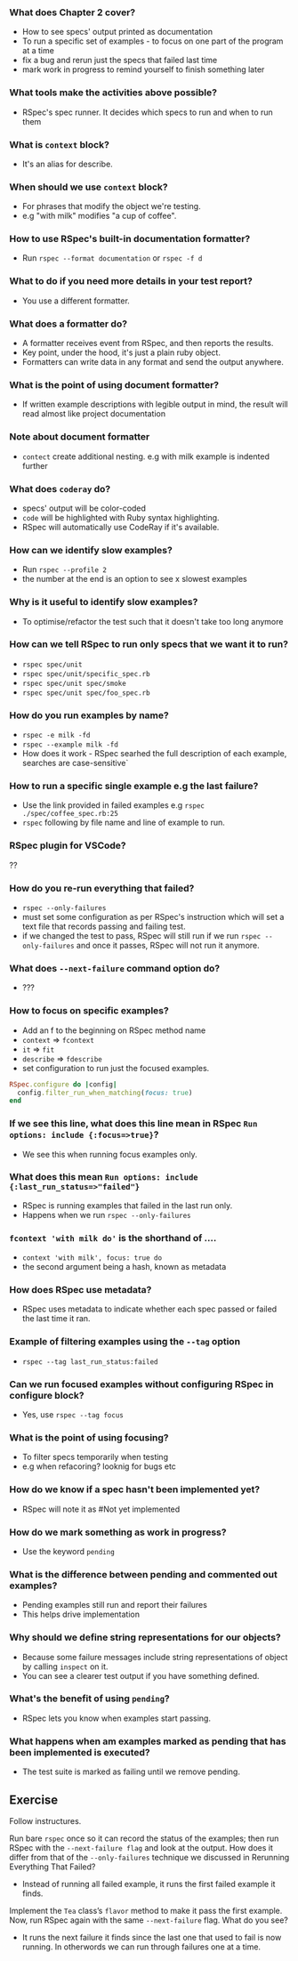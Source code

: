 ### What does Chapter 2 cover? 
- How to see specs' output printed as documentation
- To run a specific set of examples - to focus on one part of the program at a time
- fix a bug and rerun just the specs that failed last time
- mark work in progress to remind yourself to finish something later

### What tools make the activities above possible? 
- RSpec's spec runner. It decides which specs to run and when to run them

### What is `context` block? 
- It's an alias for describe. 

### When should we use `context` block? 
- For phrases that modify the object we're testing. 
- e.g "with milk" modifies "a cup of coffee".

### How to use RSpec's built-in documentation formatter? 
- Run `rspec --format documentation` or `rspec -f d`

### What to do if you need more details in your test report? 
- You use a different formatter.

### What does a formatter do?
- A formatter receives event from RSpec, and then reports the results. 
- Key point, under the hood, it's just a plain ruby object. 
- Formatters can write data in any format and send the output anywhere. 

### What is the point of using document formatter?
- If written example descriptions with legible output in mind, the result will read almost like project documentation

### Note about document formatter
- `contect` create additional nesting. e.g with milk example is indented further

### What does `coderay` do?
- specs' output will be color-coded 
- `code` will be highlighted with Ruby syntax highlighting.
- RSpec will automatically use CodeRay if it's available.

### How can we identify slow examples? 
- Run `rspec --profile 2`
- the number at the end is an option to see x slowest examples

### Why is it useful to identify slow examples?
- To optimise/refactor the test such that it doesn't take too long anymore

### How can we tell RSpec to run only specs that we want it to run? 
- `rspec spec/unit`
- `rspec spec/unit/specific_spec.rb`
- `rspec spec/unit spec/smoke`
- `rspec spec/unit spec/foo_spec.rb`

### How do you run examples by name?
- `rspec -e milk -fd`
- `rspec --example milk -fd`
- How does it work - RSpec searhed the full description of each example, searches are case-sensitive`

### How to run a specific single example e.g the last failure?
- Use the link provided in failed examples e.g `rspec ./spec/coffee_spec.rb:25`
- `rspec` following by file name and line of example to run.

### RSpec plugin for VSCode? 
??

### How do you re-run everything that failed?
- `rspec --only-failures`
- must set some configuration as per RSpec's instruction which will set a text file that records passing and failing test. 
- if we changed the test to pass, RSpec will still run if we run `rspec --only-failures` and once it passes, RSpec will not run it anymore.

### What does `--next-failure` command option do? 
- ??? 

### How to focus on specific examples? 
- Add an f to the beginning on RSpec method name
- `context` => `fcontext`
- `it` => `fit`
- `describe` => `fdescribe`
- set configuration to run just the focused examples. 

```ruby
RSpec.configure do |config|
  config.filter_run_when_matching(focus: true)
end
```

### If we see this line, what does this line mean in RSpec `​Run options: include {:focus=>true}`? 
- We see this when running focus examples only. 

### What does this mean `Run options: include {:last_run_status=>"failed"}`
- RSpec is running examples that failed in the last run only. 
- Happens when we run `rspec --only-failures`

### `fcontext 'with milk do'` is the shorthand of .... 
- `context 'with milk', focus: true do`
- the second argument being a hash, known as metadata

### How does RSpec use metadata? 
- RSpec uses metadata to indicate whether each spec passed or failed the last time it ran.

### Example of filtering examples using the `--tag` option
- `rspec --tag last_run_status:failed`

### Can we run focused examples without configuring RSpec in configure block? 
- Yes, use `rspec --tag focus`

### What is the point of using focusing? 
- To filter specs temporarily when testing
- e.g when refacoring? looknig for bugs etc

### How do we know if a spec hasn't been implemented yet? 
- RSpec will note it as #Not yet implemented

### How do we mark something as work in progress? 
- Use the keyword `pending`

### What is the difference between pending and commented out examples?
- Pending examples still run and report their failures
- This helps drive implementation

### Why should we define string representations for our objects? 
- Because some failure messages include string representations of object by calling `inspect` on it. 
- You can see a clearer test output if you have something defined. 

### What's the benefit of using `pending`? 
- RSpec lets you know when examples start passing.

### What happens when am examples marked as pending that has been implemented is executed? 
- The test suite is marked as failing until we remove pending.

## Exercise 

Follow instructures. 

Run bare `rspec` once so it can record the status of the examples; then run RSpec with the `--next-failure flag` and look at the output. How does it differ from that of the `--only-failures` technique we discussed in ​Rerunning Everything That Failed​?

- Instead of running all failed example, it runs the first failed example it finds.

Implement the `Tea` class’s `flavor` method to make it pass the first example. Now, run RSpec again with the same `--next-failure` flag. What do you see?

- It runs the next failure it finds since the last one that used to fail is now running. In otherwords we can run through failures one at a time.





